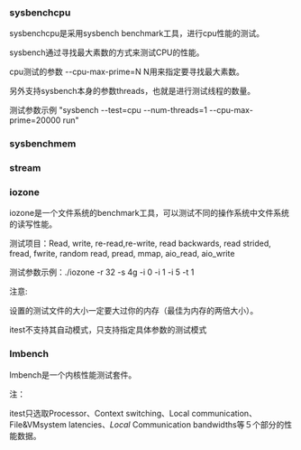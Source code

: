 ### sysbenchcpu

sysbenchcpu是采用sysbench benchmark工具，进行cpu性能的测试。

sysbench通过寻找最大素数的方式来测试CPU的性能。

cpu测试的参数 --cpu-max-prime=N N用来指定要寻找最大素数。

另外支持sysbench本身的参数threads，也就是进行测试线程的数量。

测试参数示例 "sysbench --test=cpu --num-threads=1 --cpu-max-prime=20000 run" 

### sysbenchmem



### stream



### iozone

iozone是一个文件系统的benchmark工具，可以测试不同的操作系统中文件系统的读写性能。

测试项目：Read, write, re-read,re-write, read backwards, read strided, fread, fwrite, random read, pread, mmap, aio_read, aio_write

测试参数示例：./iozone -r 32 -s 4g -i 0 -i 1 -i 5 -t 1

注意:

设置的测试文件的大小一定要大过你的内存（最佳为内存的两倍大小）。

itest不支持其自动模式，只支持指定具体参数的测试模式

### lmbench 

lmbench是一个内核性能测试套件。

注：

itest只选取Processor、Context switching、Local communication、File&VMsystem latencies、*Local* Communication bandwidths等５个部分的性能数据。
